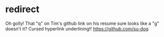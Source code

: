 # redirect
Oh golly! That "q" on Tim's github link on his resume sure looks like a "g" doesn't it? Cursed hyperlink underlining!!
https://github.com/su-doq
